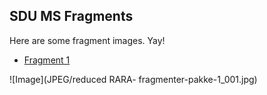 ## SDU MS Fragments
Here are some fragment images. Yay!

* [Fragment 1](fragment1.md)

![Image](JPEG/reduced RARA- fragmenter-pakke-1_001.jpg)
